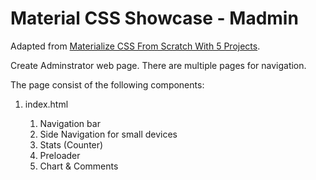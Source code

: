 # Material CSS Showcase - Madmin

Adapted from [Materialize CSS From Scratch With 5 Projects](https://www.safaribooksonline.com/library/view/materialize-css-from/9781789538724/).

Create Adminstrator web page. There are multiple pages for navigation.

The page consist of the following components:

1.  index.html

    1.  Navigation bar
    2.  Side Navigation for small devices
    3.  Stats (Counter)
    4.  Preloader
    5.  Chart & Comments
